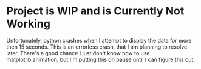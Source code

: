 # Project is WIP and is Currently Not Working
Unfortunately, python crashes when I attempt to display the data for more then 15 seconds. This is an errorless crash, that I am planning to resolve later. There's a good chance I just don't know how to use matplotlib.animation, but I'm putting this on pause until I can figure this out.
